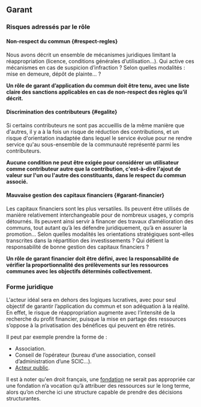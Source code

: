## Garant

### Risques adressés par le rôle

#### Non-respect du commun {#respect-regles}

Nous avons décrit un ensemble de mécanismes juridiques limitant la réappropriation (licence, conditions générales d’utilisation…). Qui active ces mécanismes en cas de suspicion d’infraction ? Selon quelles modalités : mise en demeure, dépôt de plainte… ?

**Un rôle de garant d’application du commun doit être tenu, avec une liste claire des sanctions applicables en cas de non-respect des règles qu’il décrit.**

#### Discrimination des contributeurs {#egalite}

Si certains contributeurs ne sont pas accueillis de la même manière que d'autres, il y a à la fois un risque de réduction des contributions, et un risque d'orientation inadaptée dans lequel le service évolue pour ne rendre service qu'au sous-ensemble de la communauté représenté parmi les contributeurs.

**Aucune condition ne peut être exigée pour considérer un utilisateur comme contributeur autre que la contribution, c'est-à-dire l'ajout de valeur sur l'un ou l'autre des constituants, dans le respect du commun associé.**

#### Mauvaise gestion des capitaux financiers {#garant-financier}

Les capitaux financiers sont les plus versatiles. Ils peuvent être utilisés de manière relativement interchangeable pour de nombreux usages, y compris détournés. Ils peuvent ainsi servir à financer des travaux d’amélioration des communs, tout autant qu’à les défendre juridiquement, qu’à en assurer la promotion… Selon quelles modalités les orientations stratégiques sont-elles transcrites dans la répartition des investissements ? Qui détient la responsabilité de bonne gestion des capitaux financiers ?

**Un rôle de garant financier doit être défini, avec la responsabilité de vérifier la proportionnalité des prélèvements sur les ressources communes avec les objectifs déterminés collectivement.**

### Forme juridique

L'acteur idéal sera en dehors des logiques lucratives, avec pour seul objectif de garantir l’application du commun et son adéquation à la réalité. En effet, le risque de réappropriation augmente avec l’intensité de la recherche du profit financier, puisque la mise en partage des ressources s’oppose à la privatisation des bénéfices qui peuvent en être retirés.

Il peut par exemple prendre la forme de :

- Association.
- Conseil de l’opérateur (bureau d’une association, conseil d’administration d’une SCIC…).
- [Acteur public](../1-concepts/2-action_publique).

Il est à noter qu'en droit français, une [fondation](https://www.service-public.fr/associations/vosdroits/F31023) ne serait pas appropriée car une fondation n’a vocation qu’à attribuer des ressources sur le long terme, alors qu’on cherche ici une structure capable de prendre des décisions structurantes.
